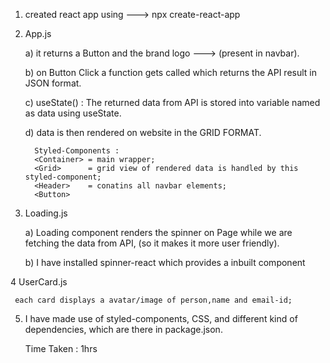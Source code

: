1) created react app using ---> npx create-react-app
2) App.js 
    
      a) it returns a Button and the brand logo ---> (present in navbar).
      
      b) on Button Click a function gets called which returns the API result in JSON format.
      
      c) useState() : 
            The returned data from API is stored into variable named as data using useState. 
            
      d) data is then rendered on website in the GRID FORMAT.
         
         Styled-Components : 
         <Container> = main wrapper;
         <Grid>      = grid view of rendered data is handled by this styled-component; 
         <Header>    = conatins all navbar elements;
         <Button>    
              
         
3) Loading.js

      a) Loading component renders the spinner on Page while we are fetching the data from API, (so it makes it more user friendly).
      
      b) I have installed spinner-react which provides a inbuilt component <SpinnerCircular>


4 UserCard.js
    
     each card displays a avatar/image of person,name and email-id;  

5) I have made use of styled-components, CSS, and different kind of dependencies, which are there in package.json.
    
    Time Taken : 1hrs
